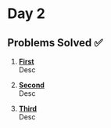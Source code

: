 # Day 2

## Problems Solved ✅

1. **[First](First.md)**  
   Desc

2. **[Second](Second.md)**  
   Desc

3. **[Third](Third.md)**  
   Desc